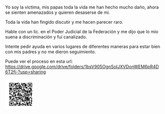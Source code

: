Yo soy la victima, mis papas toda la vida me han hecho mucho daño, ahora se sienten amenazados y quieren desaserse de mi.

Toda la vida han fingido discutir y me hacen parecer raro.

Hable con un lic. en el Poder Judicial de la Federación y me dijo que lo mio suena a discriminación y fuí canalizado.

Intente pedir ayuda en varios lugares de diferentes maneras para estar bien con mis padres y no me dieron seguimiento.

Puede ver el proceso en esta url:
https://drive.google.com/drive/folders/1bsV905OgnSoIJXVDonWEM6pR4D6T2fj-?usp=sharing

<img src="qr.png" width="100" height="100">
